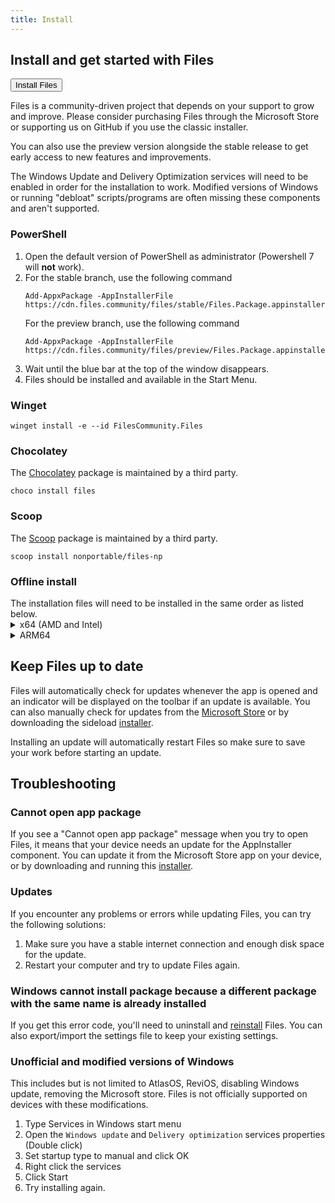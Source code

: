```yaml
---
title: Install
---
```


<script>
  import { Button, InfoBar } from "fluent-svelte";
</script>

## Install and get started with Files

<Button href="/download/" variant="accent">
	Install Files
</Button>

Files is a community-driven project that depends on your support to grow and improve. Please consider purchasing Files through the Microsoft Store or supporting us on GitHub if you use the classic installer.

You can also use the preview version alongside the stable release to get early access to new features and improvements.

<InfoBar title="Note" severity="information">
	The Windows Update and Delivery Optimization services will need to be enabled in order for the installation to work. Modified versions of Windows or running "debloat" scripts/programs are often missing these components and aren't supported.
</InfoBar>

### PowerShell

1. Open the default version of PowerShell as administrator (Powershell 7 will **not** work).
2. For the stable branch, use the following command
   ```
   Add-AppxPackage -AppInstallerFile https://cdn.files.community/files/stable/Files.Package.appinstaller
   ```
   For the preview branch, use the following command
   ```
   Add-AppxPackage -AppInstallerFile https://cdn.files.community/files/preview/Files.Package.appinstaller
   ```
3. Wait until the blue bar at the top of the window disappears.
4. Files should be installed and available in the Start Menu.

### Winget

```
winget install -e --id FilesCommunity.Files
```

### Chocolatey

The [Chocolatey](https://community.chocolatey.org/packages/files) package is maintained by a third party.

```
choco install files
```

### Scoop

The [Scoop](https://scoop.sh) package is maintained by a third party.

```
scoop install nonportable/files-np
```

### Offline install

<InfoBar title="Note" severity="information">
	The installation files will need to be installed in the same order as listed below.
</InfoBar>


<details>
<summary>x64 (AMD and Intel)</summary>

```
https://cdn.files.community/files/stable/Files.Package_4.0.11.0_Test/Dependencies/x64/Microsoft.VCLibs.x64.14.00.Desktop.appx
```
```
https://cdn.files.community/files/stable/Files.Package_4.0.11.0_Test/Dependencies/x64/Microsoft.VCLibs.x64.14.00.appx
```
```
https://cdn.files.community/files/stable/Files.Package_4.0.11.0_Test/Dependencies/x64/Microsoft.WindowsAppRuntime.1.8.msix
```
```
https://cdn.files.community/files/stable/Files.Package_4.0.11.0_Test/Files.Package_4.0.11.0_x64_arm64.msixbundle
```
</details>

<details>
<summary>ARM64</summary>

```
https://cdn.files.community/files/stable/Files.Package_4.0.11.0_Test/Dependencies/ARM64/Microsoft.VCLibs.ARM64.14.00.Desktop.appx
```
```
https://cdn.files.community/files/stable/Files.Package_4.0.11.0_Test/Dependencies/ARM64/Microsoft.VCLibs.ARM64.14.00.appx
```
```
https://cdn.files.community/files/stable/Files.Package_4.0.11.0_Test/Dependencies/ARM64/Microsoft.WindowsAppRuntime.1.8.msix
```
```
https://cdn.files.community/files/stable/Files.Package_4.0.11.0_Test/Files.Package_4.0.11.0_x64_arm64.msixbundle
```

</details>

## Keep Files up to date

Files will automatically check for updates whenever the app is opened and an indicator will be displayed on the toolbar if an update is available. You can also manually check for updates from the [Microsoft Store](ms-windows-store://pdp/?ProductId=9nghp3dx8hdx&cid=FilesWebsite) or by downloading the sideload [installer](/download/).

<InfoBar title="Note" severity="information">
	Installing an update will automatically restart Files so make sure to save your work before starting an update.
</InfoBar>


## Troubleshooting

### Cannot open app package

If you see a "Cannot open app package" message when you try to open Files, it means that your device needs an update for the AppInstaller component. You can update it from the Microsoft Store app on your device, or by downloading and running this [installer](https://learn.microsoft.com/en-us/windows/msix/app-installer/install-update-app-installer).

### Updates

If you encounter any problems or errors while updating Files, you can try the following solutions:
1. Make sure you have a stable internet connection and enough disk space for the update.
2. Restart your computer and try to update Files again.

### Windows cannot install package because a different package with the same name is already installed

If you get this error code, you'll need to uninstall and [reinstall](/download/) Files. You can also export/import the settings file to keep your existing settings.


### Unofficial and modified versions of Windows

This includes but is not limited to AtlasOS, ReviOS, disabling Windows update, removing the Microsoft store. Files is not officially supported on devices with these modifications.

1. Type Services in Windows start menu
2. Open the `Windows update` and `Delivery optimization` services properties (Double click)
3. Set startup type to manual and click OK
4. Right click the services
5. Click Start
6. Try installing again.
